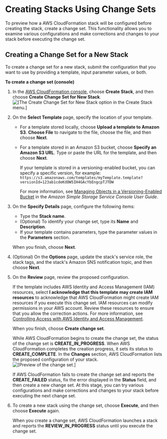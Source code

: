 # Creating Stacks Using Change Sets<a name="cfn-console-create-stacks-changesets"></a>

To preview how a AWS CloudFormation stack will be configured before creating the stack, create a change set\. This functionality allows you to examine various configurations and make corrections and changes to your stack before executing the change set\.

## Creating a Change Set for a New Stack<a name="cfn-console-create-stacks-changesets-create-new-stack"></a>

To create a change set for a new stack, submit the configuration that you want to use by providing a template, input parameter values, or both\.

**To create a change set \(console\)**

1. In the [AWS CloudFormation console](https://console.aws.amazon.com/cloudformation), choose **Create Stack**, and then choose **Create Change Set for New Stack**\.  
![\[The Create Change Set for New Stack option in the Create Stack menu.\]](http://docs.aws.amazon.com/AWSCloudFormation/latest/UserGuide/images/cfn-console-create-changeset-for-new-stack.png)

1. On the **Select Template** page, specify the location of your template\.
   + For a template stored locally, choose **Upload a template to Amazon S3**\. **Choose File** to navigate to the file, choose the file, and then choose **Next**\.
   + For a template stored in an Amazon S3 bucket, choose **Specify an Amazon S3 URL**\. Type or paste the URL for the template, and then choose **Next**\.

     If your template is stored in a versioning\-enabled bucket, you can specify a specific version, for example: `https://s3.amazonaws.com/templates/myTemplate.template?versionId=123ab1cdeKdOW5IH4GAcYbEngcpTJTDW`

     For more information, see [Managing Objects in a Versioning\-Enabled Bucket](http://docs.aws.amazon.com/AmazonS3/latest/user-guide/managing-objects-versioned-bucket.html) in the *Amazon Simple Storage Service Console User Guide*\.

1. On the **Specify Details** page, configure the following items:
   + Type the **Stack name**\.
   + \(Optional\) To identify your change set, type its **Name** and **Description**\.
   + If your template contains parameters, type the parameter values in the **Parameters** section\.

   When you finish, choose **Next**\.

1. \(Optional\) On the **Options** page, update the stack's service role, the stack tags, and the stack's Amazon SNS notification topic, and then choose **Next**\.

1. On the **Review** page, review the proposed configuration\.

   If the template includes AWS Identity and Access Management \(IAM\) resources, select **I acknowledge that this template may create IAM resources** to acknowledge that AWS CloudFormation might create IAM resources if you execute this change set\. IAM resources can modify permissions in your AWS account\. Review these resources to ensure that you allow the correction actions\. For more information, see [Controlling Access with AWS Identity and Access Management](using-iam-template.md)\.

   When you finish, choose **Create change set**\.

   While AWS CloudFormation begins to create the change set, the status of the change set is **CREATE\_IN\_PROGRESS**\. When AWS CloudFormation completes the creation progress, it sets its status to **CREATE\_COMPLETE**\. In the **Changes** section, AWS CloudFormation lists the proposed configuration of your stack\.  
![\[Preview of the change set.\]](http://docs.aws.amazon.com/AWSCloudFormation/latest/UserGuide/images/cfn-console-create-changeset-for-new-stack-preview.png)

   If AWS CloudFormation fails to create the change set and reports the **CREATE\_FAILED** status, fix the error displayed in the **Status** field, and then create a new change set\. At this stage, you can try various configurations and make corrections and changes to your stack before executing the next change set\.

1. To create a new stack using the change set, choose **Execute**, and then choose **Execute** again\.

   When you create a change set, AWS CloudFormation launches a stack and reports the **REVIEW\_IN\_PROGRESS** status until you execute the change set\.